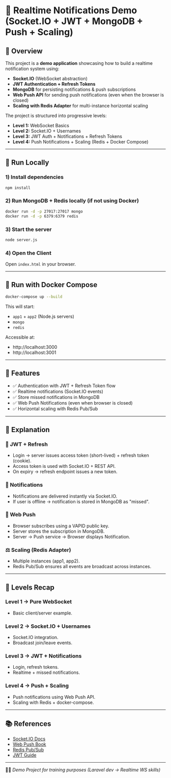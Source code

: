 # 🔔 Realtime Notifications Demo (Socket.IO + JWT + MongoDB + Push + Scaling)

## 📌 Overview
This project is a **demo application** showcasing how to build a realtime notification system using:
- **Socket.IO** (WebSocket abstraction)
- **JWT Authentication + Refresh Tokens**
- **MongoDB** for persisting notifications & push subscriptions
- **Web Push API** for sending push notifications (even when the browser is closed)
- **Scaling with Redis Adapter** for multi-instance horizontal scaling

The project is structured into progressive levels:
- **Level 1:** WebSocket Basics
- **Level 2:** Socket.IO + Usernames
- **Level 3:** JWT Auth + Notifications + Refresh Tokens
- **Level 4:** Push Notifications + Scaling (Redis + Docker Compose)

---

## 🚀 Run Locally

### 1) Install dependencies
```bash
npm install
```

### 2) Run MongoDB + Redis locally (if not using Docker)
```bash
docker run -d -p 27017:27017 mongo
docker run -d -p 6379:6379 redis
```

### 3) Start the server
```bash
node server.js
```

### 4) Open the Client
Open `index.html` in your browser.

---

## 🐳 Run with Docker Compose

```bash
docker-compose up --build
```

This will start:
- `app1` + `app2` (Node.js servers)
- `mongo`
- `redis`

Accessible at:
- http://localhost:3000
- http://localhost:3001

---

## 🧩 Features

- ✅ Authentication with JWT + Refresh Token flow
- ✅ Realtime notifications (Socket.IO events)
- ✅ Store missed notifications in MongoDB
- ✅ Web Push Notifications (even when browser is closed)
- ✅ Horizontal scaling with Redis Pub/Sub

---

## 📖 Explanation

### 🔐 JWT + Refresh
- Login → server issues access token (short-lived) + refresh token (cookie).
- Access token is used with Socket.IO + REST API.
- On expiry → refresh endpoint issues a new token.

### 🔔 Notifications
- Notifications are delivered instantly via Socket.IO.
- If user is offline → notification is stored in MongoDB as "missed".

### 📲 Web Push
- Browser subscribes using a VAPID public key.
- Server stores the subscription in MongoDB.
- Server → Push service → Browser displays Notification.

### ⚖️ Scaling (Redis Adapter)
- Multiple instances (app1, app2).
- Redis Pub/Sub ensures all events are broadcast across instances.

---

## 🧪 Levels Recap

### Level 1 → Pure WebSocket
- Basic client/server example.

### Level 2 → Socket.IO + Usernames
- Socket.IO integration.
- Broadcast join/leave events.

### Level 3 → JWT + Notifications
- Login, refresh tokens.
- Realtime + missed notifications.

### Level 4 → Push + Scaling
- Push notifications using Web Push API.
- Scaling with Redis + docker-compose.

---

## 📚 References
- [Socket.IO Docs](https://socket.io/docs/v4/)
- [Web Push Book](https://web-push-book.gauntface.com/)
- [Redis Pub/Sub](https://redis.io/docs/interact/pubsub/)
- [JWT Guide](https://jwt.io/introduction/)

---

👨‍💻 *Demo Project for training purposes (Laravel dev → Realtime WS skills)*

